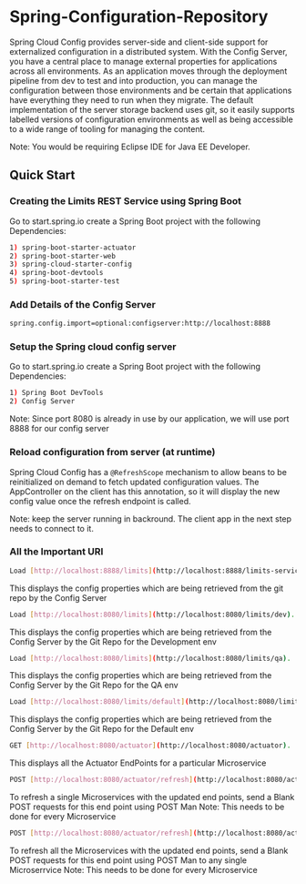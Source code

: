 # Spring-Configuration-Repository
Spring Cloud Config provides server-side and client-side support for externalized configuration in a distributed system. With the Config Server, you have a central place to manage external properties for applications across all environments. 
As an application moves through the deployment pipeline from dev to test and into production, you can manage the configuration between those environments and be certain that applications have everything they need to run when they migrate.
The default implementation of the server storage backend uses git, so it easily supports labelled versions of configuration environments as well as being accessible to a wide range of tooling for managing the content.

Note: You would be requiring Eclipse IDE for Java EE Developer.

## Quick Start

### Creating the Limits REST Service using Spring Boot  
Go to start.spring.io create a Spring Boot project with the following Dependencies: 
```bash
1) spring-boot-starter-actuator
2) spring-boot-starter-web
3) spring-cloud-starter-config
4) spring-boot-devtools
5) spring-boot-starter-test
```
### Add Details of the Config Server
```bash
spring.config.import=optional:configserver:http://localhost:8888
```
### Setup the Spring cloud config server
Go to start.spring.io create a Spring Boot project with the following Dependencies: 
```bash
1) Spring Boot DevTools 
2) Config Server
```
Note: Since port 8080 is already in use by our application, we will use port 8888 for our config server
### Reload configuration from server (at runtime)

Spring Cloud Config has a `@RefreshScope` mechanism to allow beans to be reinitialized
on demand to fetch updated configuration values. The AppController on the client
has this annotation, so it will display the new config value once the refresh
endpoint is called.

Note: keep the server running in backround. The client app in the next step needs to connect to it.

### All the Important URI

```bash
Load [http://localhost:8888/limits](http://localhost:8888/limits-service/dev). 
```
This displays the config properties which are being retrieved from the git repo by the Config Server 

```bash
Load [http://localhost:8080/limits](http://localhost:8080/limits/dev). 
```
This displays the config properties which are being retrieved from the Config Server by the Git Repo for the Development env

```bash
Load [http://localhost:8080/limits](http://localhost:8080/limits/qa). 
```
This displays the config properties which are being retrieved from the Config Server by the Git Repo for the QA env

```bash
Load [http://localhost:8080/limits/default](http://localhost:8080/limits/default). 
```
This displays the config properties which are being retrieved from the Config Server by the Git Repo for the Default env

```bash
GET [http://localhost:8080/actuator](http://localhost:8080/actuator). 
```
This displays all the Actuator EndPoints for a particular Microservice

```bash
POST [http://localhost:8080/actuator/refresh](http://localhost:8080/actuator/refresh). 
```
To refresh a single Microservices with the updated end points, send a Blank POST requests for this end point using POST Man
Note: This needs to be done for every Microservice

```bash
POST [http://localhost:8080/actuator/refresh](http://localhost:8080/actuator/bus-refresh).
```
To refresh all the Microservices with the updated end points, send a Blank POST requests for this end point using POST Man to any single Microserrvice 
Note: This needs to be done for every Microservice

